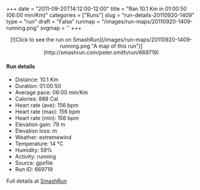 +++
date = "2011-09-20T14:12:00-12:00"
title = "Ran 10.1 Km in 01:00:50 (06:00 min/Km)"
categories = ["Runs"]
slug = "run-details-20110920-1409"
type = "run"
draft = "False"
runmap = "/images/run-maps/20110920-1409-running.png"
svgmap = '<polyline points="55 0, 55 3, 59 6, 65 19, 60 22, 55 32, 55 40, 49 64, 44 70, 40 73, 30 77, 36 80, 34 88, 35 94, 32 98, 30 99, 25 97, 23 92, 28 88, 28 82, 30 78, 34 78, 36 80, 34 89, 36 94, 28 99, 23 96, 24 93, 30 88, 29 83, 31 78, 35 78, 36 80, 36 84, 34 88, 36 95, 29 100, 24 98, 24 95, 25 94, 27 96, 31 97, 32 96, 31 93, 28 93, 29 88, 29 78, 44 71, 45 66, 49 62, 50 60, 57 37, 59 36, 62 40, 66 42, 68 41, 75 38, 78 30, 78 27, 76 25, 75 23, 69 22, 62 14, 62 14">'
+++



<!--more-->

<center>
[![Click to see the run on SmashRun](/images/run-maps/20110920-1409-running.png "A map of this run")](http://smashrun.com/peter.smith/run/669719)
</center>

#### Run details

* Distance: 10.1 Km
* Duration: 01:00:50
* Average pace: 06:00 min/Km
* Calories: 888 Cal
* Heart rate (ave): 156 bpm
* Heart rate (max): 156 bpm
* Heart rate (min): 156 bpm
* Elevation gain: 79 m
* Elevation loss:  m
* Weather: extremewind
* Temperature: 14 &deg;C
* Humidity: 59%
* Activity: running
* Source: gpxfile
* Run ID: 669719

Full details at [SmashRun](http://smashrun.com/peter.smith/run/669719)